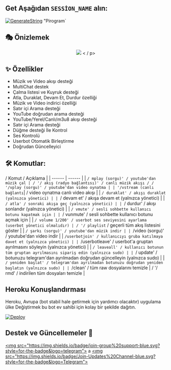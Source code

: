 

## Get Aşağıdan `SESSİON_NAME` alın:

[![GenerateString](https://img.shields.io/badge/repl.it-generateString-yellowgreen)](https://replit.com/@levinalab/StringSession#main.py ) "Pirogram`

## 🎭 Önizlemek
<p align="center">
  <img src="https://telegra.ph/file/b8c1461bcbbad5664aa48.png ">
< / p>

## ✨ Özellikler
- Müzik ve Video akışı desteği
- MultiChat destek
- Çalma listesi ve Kuyruk desteği
- Atla, Duraklat, Devam Et, Durdur özelliği
- Müzik ve Video indirici özelliği
- Satır içi Arama desteği
- YouTube doğrudan arama desteği
- YouTube/Yerel/Canlı/m3u8 akışı desteği
- Satır içi Arama desteği
- Düğme desteği İle Kontrol
- Ses Kontrolü
- Userbot Otomatik Birleştirme
- Doğrudan Güncelleyici

## 🛠 Komutlar:
/ Komut / Açıklama |
| ------ | ------ |
| `/ mplay (sorgu)' / youtube'dan müzik çal |
/ '/ akış (radyo bağlantısı)' / canlı müzik akışı /
/ '/vplay (sorgu)' / youtube'dan video oynatma |
| '/vstream (canlı bağlantı`| / video oynatma canlı video akışı |
| `/ duraklat' / akışı duraklat (yalnızca yönetici) |
| `/ devam et' / akışa devam et (yalnızca yönetici) |
| `/ atla' / sonraki akışa geç (yalnızca yönetici) |
| `/ durdur' / akışı sonlandır (yalnızca yönetici) |
| `/ vmute' / sesli sohbette kullanıcı botunu kapatmak için |
| `/ vunmute' / sesli sohbette kullanıcı botunu açmak için |
| `/ volume 1/200' / userbot ses seviyesini ayarlama (userbot yönetici olmalıdır) |
/ '/ playlist` / geçerli tüm akış listesini göster |
| `/ şarkı (sorgu)' / youtube'dan müzik indir |
| `/video (sorgu)' / youtube'dan video indir |
| `/userbotjoin' / kullanıcıyı gruba katılmaya davet et (yalnızca yönetici) |
| `/userbotleave' / userbot'a gruptan ayrılmasını söyleyin (yalnızca yönetici) |
| `/ leaveall' / kullanıcı botunun tüm gruptan ayrılmasını sipariş edin (yalnızca sudo) |
| `/ update' / botunuzu telegram'dan ayrılmadan doğrudan güncelleyin (yalnızca sudo) |
| `/ yeniden başlat' / telegram'dan ayrılmadan botunuzu doğrudan yeniden başlatın (yalnızca sudo) |
| `/clean' / tüm raw dosyalarını temizle |
/ '/ rmd' / indirilen tüm dosyaları temizle |
## Heroku Konuşlandırması #
Heroku, Avrupa (bot stabil hale getirmek için yardımcı olacaktır) uygulama ülke Değiştirmek bu bot ev sahibi için kolay bir şekilde dağıtın.

[![Deploy](https://www.herokucdn.com/deploy/button.svg)](https://heroku.com/deploy?template=//github.com/Aliyevdii/Nexusvidoemusic)

## Destek ve Güncellemeler 🎑
<a href="https://t.me/Nexus_Bots"><ımg src="https://img.shields.io/badge/join-group%20support-blue.svg?style=for-the-badge&logo=telegram"><bir/> a <a href="https://t.me/Nexus_Bots"><ımg src="https://img.shields.io/badge/Join-Updates%20Channel-blue.svg?style=for-the-badge&logo=Telegram"></a>
